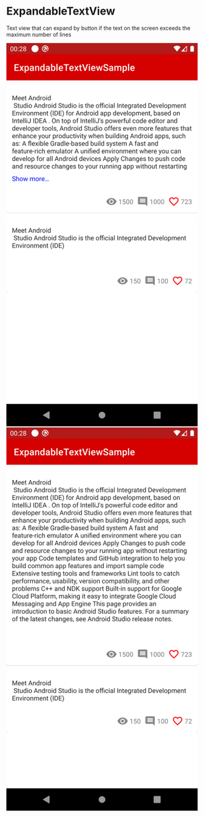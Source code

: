 # ExpandableTextView

Text view that can expand by button if the text on the screen exceeds the maximum number of lines

![](img1.png?raw=true)
![](img2.png?raw=true)